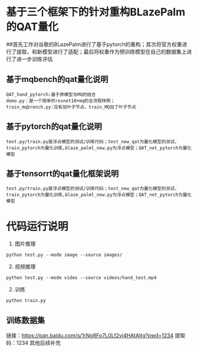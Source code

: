 # 基于三个框架下的针对重构BLazePalm的QAT量化
##首先工作对谷歌的BLazePalm进行了基于pytorch的重构；其次将官方权重进行了提取，和新模型进行了适配；最后将权重作为预训练模型在自己的数据集上进行了进一步训练评估


## 基于mqbench的qat量化说明
```
QAT_hand_pytorch:基于原模型与MQ的结合  
demo.py：是一个简单的resnet18+mq的全流程样例；
train_mqbrench.py:没有加叶子节点，train_MQ加了叶子节点
```

## 基于pytorch的qat量化说明
```
test.py/train.py是浮点模型的测试/训练代码；test_new_qat为量化模型的测试，train_pytorch为量化训练,blaze_palml_new.py为浮点模型；QAT_net_pytorch为量化模型
```
## 基于tensorrt的qat量化框架说明
```
test.py/train.py是浮点模型的测试/训练代码；test_new_qat为量化模型的测试，train_pytorch为量化训练,blaze_palml_new.py为浮点模型；QAT_net_pytorch为量化模型
```






# 代码运行说明

1. 图片推理
```
python test.py --mode image --source images/
```

2. 视频推理
```
python test.py --mode video --source videos/hand_test.mp4
```

2. 训练
```
python train.py
```
## 训练数据集
链接：https://pan.baidu.com/s/1rNg8Fo7L0Lf2vj4HAtAltg?pwd=1234 
提取码：1234
其他后续补充
